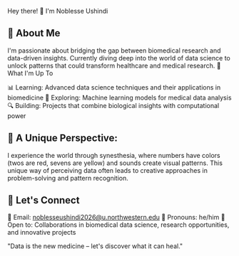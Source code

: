 Hey there! 👋 I'm Noblesse Ushindi

## 🧬 About Me
I'm passionate about bridging the gap between biomedical research and data-driven insights. Currently diving deep into the world of data science to unlock patterns that could transform healthcare and medical research.
🔬 What I'm Up To

📊 Learning: Advanced data science techniques and their applications in biomedicine
🧠 Exploring: Machine learning models for medical data analysis
🔍 Building: Projects that combine biological insights with computational power

## 🌟 A Unique Perspective: 
I experience the world through synesthesia, where numbers have colors (twos are red, sevens are yellow) and sounds create visual patterns. This unique way of perceiving data often leads to creative approaches in problem-solving and pattern recognition.

## 🤝 Let's Connect

📧 Email: noblesseushindi2026@u.northwestern.edu
💬 Pronouns: he/him
🎯 Open to: Collaborations in biomedical data science, research opportunities, and innovative projects


"Data is the new medicine – let's discover what it can heal."
